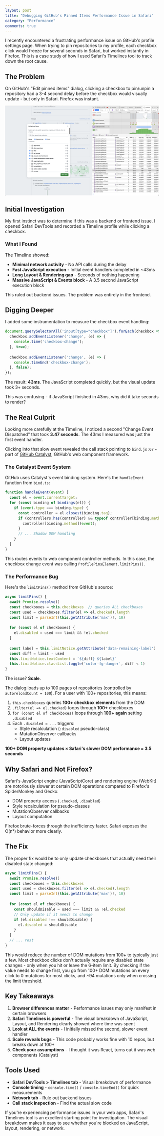 ```yaml
---
layout: post
title: "Debugging GitHub's Pinned Items Performance Issue in Safari"
category: "Performance"
comments: true
---
```


I recently encountered a frustrating performance issue on GitHub's profile settings page. When trying to pin repositories to my profile, each checkbox click would freeze for several seconds in Safari, but worked instantly in Firefox. This is a case study of how I used Safari's Timelines tool to track down the root cause.

## The Problem

On GitHub's "Edit pinned items" dialog, clicking a checkbox to pin/unpin a repository had a 3-4 second delay before the checkbox would visually update - but only in Safari. Firefox was instant.

![GitHub Edit Pinned Items Dialog](/public/images/github-pins-dialog.png)

## Initial Investigation

My first instinct was to determine if this was a backend or frontend issue. I opened Safari DevTools and recorded a Timeline profile while clicking a checkbox.

### What I Found

The Timeline showed:
- **Minimal network activity** - No API calls during the delay
- **Fast JavaScript execution** - Initial event handlers completed in ~43ms
- **Long Layout & Rendering gap** - Seconds of nothing happening
- **Massive JavaScript & Events block** - A 3.5 second JavaScript execution block

This ruled out backend issues. The problem was entirely in the frontend.

## Digging Deeper

I added some instrumentation to measure the checkbox event handling:

```javascript
document.querySelectorAll('input[type="checkbox"]').forEach(checkbox => {
  checkbox.addEventListener('change', (e) => {
    console.time('checkbox-change');
  }, true);

  checkbox.addEventListener('change', (e) => {
    console.timeEnd('checkbox-change');
  }, false);
});
```

The result: **43ms**. The JavaScript completed quickly, but the visual update took 3+ seconds.

This was confusing - if JavaScript finished in 43ms, why did it take seconds to render?

## The Real Culprit

Looking more carefully at the Timeline, I noticed a second "Change Event Dispatched" that took **3.47 seconds**. The 43ms I measured was just the first event handler.

Clicking into that slow event revealed the call stack pointing to `bind.js:67` - part of [GitHub Catalyst](https://github.com/github/catalyst), GitHub's web component framework.

### The Catalyst Event System

GitHub uses Catalyst's event binding system. Here's the `handleEvent` function from `bind.ts`:

```typescript
function handleEvent(event) {
  const el = event.currentTarget;
  for (const binding of bindings(el)) {
    if (event.type === binding.type) {
      const controller = el.closest(binding.tag);
      if (controllers.has(controller) && typeof controller[binding.method] === 'function') {
        controller[binding.method](event);
      }
      // ... Shadow DOM handling
    }
  }
}
```

This routes events to web component controller methods. In this case, the checkbox change event was calling `ProfilePinsElement.limitPins()`.

### The Performance Bug

Here's the `limitPins()` method from GitHub's source:

```typescript
async limitPins() {
  await Promise.resolve()
  const checkboxes = this.checkboxes  // queries ALL checkboxes
  const used = checkboxes.filter(el => el.checked).length
  const limit = parseInt(this.getAttribute('max')!, 10)

  for (const el of checkboxes) {
    el.disabled = used === limit && !el.checked
  }

  const label = this.limitNotice.getAttribute('data-remaining-label') || ''
  const diff = limit - used
  this.limitNotice.textContent = `${diff} ${label}`
  this.limitNotice.classList.toggle('color-fg-danger', diff < 1)
}
```

The issue? **Scale**.

The dialog loads up to 100 pages of repositories (controlled by `autoreloadCount = 100`). For a user with 100+ repositories, this means:

1. `this.checkboxes` queries **100+ checkbox elements** from the DOM
2. `.filter(el => el.checked)` loops through **100+** checkboxes
3. `for (const el of checkboxes)` loops through **100+ again** setting `.disabled`
4. Each `.disabled = ...` triggers:
   - Style recalculation (`:disabled` pseudo-class)
   - MutationObserver callbacks
   - Layout updates

**100+ DOM property updates × Safari's slower DOM performance = 3.5 seconds**

## Why Safari and Not Firefox?

Safari's JavaScript engine (JavaScriptCore) and rendering engine (WebKit) are notoriously slower at certain DOM operations compared to Firefox's SpiderMonkey and Gecko:

- DOM property access (`.checked`, `.disabled`)
- Style recalculation for pseudo-classes
- MutationObserver callbacks
- Layout computation

Firefox brute-forces through the inefficiency faster. Safari exposes the O(n²) behavior more clearly.

## The Fix

The proper fix would be to only update checkboxes that actually need their disabled state changed:

```typescript
async limitPins() {
  await Promise.resolve()
  const checkboxes = this.checkboxes
  const used = checkboxes.filter(el => el.checked).length
  const limit = parseInt(this.getAttribute('max')!, 10)

  for (const el of checkboxes) {
    const shouldDisable = used === limit && !el.checked
    // Only update if it needs to change
    if (el.disabled !== shouldDisable) {
      el.disabled = shouldDisable
    }
  }
  // ... rest
}
```

This would reduce the number of DOM mutations from 100+ to typically just a few. Most checkbox clicks don't actually require any disabled state changes - only when you hit or leave the 6-item limit. By checking if the value needs to change first, you go from 100+ DOM mutations on every click to 0 mutations for most clicks, and ~94 mutations only when crossing the limit threshold.

## Key Takeaways

1. **Browser differences matter** - Performance issues may only manifest in certain browsers
2. **Safari Timelines is powerful** - The visual breakdown of JavaScript, Layout, and Rendering clearly showed where time was spent
3. **Look at ALL the events** - I initially missed the second, slower event handler
4. **Scale reveals bugs** - This code probably works fine with 10 repos, but breaks down at 100+
5. **Check your assumptions** - I thought it was React, turns out it was web components (Catalyst)

## Tools Used

- **Safari DevTools > Timelines tab** - Visual breakdown of performance
- **Console timing** - `console.time()` / `console.timeEnd()` for quick measurements
- **Network tab** - Rule out backend issues
- **Call stack inspection** - Find the actual slow code

If you're experiencing performance issues in your web apps, Safari's Timelines tool is an excellent starting point for investigation. The visual breakdown makes it easy to see whether you're blocked on JavaScript, layout, rendering, or network.
